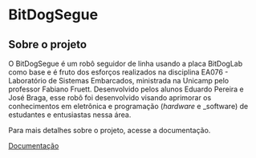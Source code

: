 # BitDogSegue

## Sobre o projeto
O BitDogSegue é um robô seguidor de linha usando a placa BitDogLab como base e é fruto dos esforços realizados na disciplina EA076 - Laboratório de Sistemas Embarcados, ministrada na Unicamp pelo professor Fabiano Fruett. Desenvolvido pelos alunos Eduardo Pereira e José Braga, esse robô foi desenvolvido visando aprimorar os conhecimentos em eletrônica e programação (_hardware_ e _software) de estudantes e entusiastas nessa área.

Para mais detalhes sobre o projeto, acesse a documentação.

[Documentação](https://docs.google.com/document/d/1uC-1uOnyaNJ6YEM8gG9vPqVe9gIrEa1YJPF4Q7OL9hc/edit?usp=sharing)
